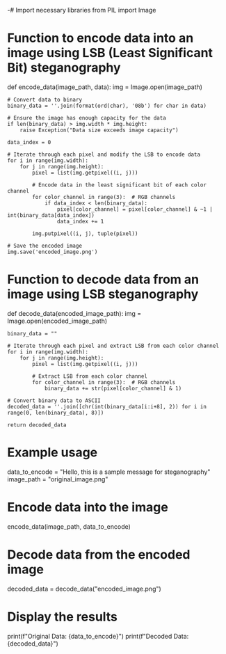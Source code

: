 -# Import necessary libraries
from PIL import Image

# Function to encode data into an image using LSB (Least Significant Bit) steganography
def encode_data(image_path, data):
    img = Image.open(image_path)

    # Convert data to binary
    binary_data = ''.join(format(ord(char), '08b') for char in data)

    # Ensure the image has enough capacity for the data
    if len(binary_data) > img.width * img.height:
        raise Exception("Data size exceeds image capacity")

    data_index = 0

    # Iterate through each pixel and modify the LSB to encode data
    for i in range(img.width):
        for j in range(img.height):
            pixel = list(img.getpixel((i, j)))

            # Encode data in the least significant bit of each color channel
            for color_channel in range(3):  # RGB channels
                if data_index < len(binary_data):
                    pixel[color_channel] = pixel[color_channel] & ~1 | int(binary_data[data_index])
                    data_index += 1

            img.putpixel((i, j), tuple(pixel))

    # Save the encoded image
    img.save('encoded_image.png')

# Function to decode data from an image using LSB steganography
def decode_data(encoded_image_path):
    img = Image.open(encoded_image_path)

    binary_data = ""

    # Iterate through each pixel and extract LSB from each color channel
    for i in range(img.width):
        for j in range(img.height):
            pixel = list(img.getpixel((i, j)))

            # Extract LSB from each color channel
            for color_channel in range(3):  # RGB channels
                binary_data += str(pixel[color_channel] & 1)

    # Convert binary data to ASCII
    decoded_data = ''.join([chr(int(binary_data[i:i+8], 2)) for i in range(0, len(binary_data), 8)])

    return decoded_data

# Example usage
data_to_encode = "Hello, this is a sample message for steganography"
image_path = "original_image.png"

# Encode data into the image
encode_data(image_path, data_to_encode)

# Decode data from the encoded image
decoded_data = decode_data("encoded_image.png")

# Display the results
print(f"Original Data: {data_to_encode}")
print(f"Decoded Data: {decoded_data}")
 
